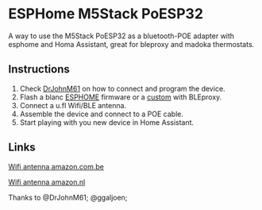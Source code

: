 # ESPHome M5Stack PoESP32

A way to use the M5Stack PoESP32 as a bluetooth-POE adapter with esphome and Homa Assistant, great for bleproxy and madoka thermostats.

## Instructions

1. Check [DrJohnM61](https://github.com/DrJohnM61/poesp32-esphome/tree/main) on how to connect and program the device.
2. Flash a blanc [ESPHOME](https://web.esphome.io/) firmware or a [custom](https://befygo.github.io/PoESP32-M5/) with BLEproxy.
3. Connect a u.fl Wifi/BLE antenna.
4. Assemble the device and connect to a POE cable.
5. Start playing with you new device in Home Assistant.

## Links

[Wifi antenna amazon.com.be](https://amzn.to/3BCfSo4)

[Wifi antenna amazon.nl](https://amzn.to/3BCfvtG)




Thanks to @DrJohnM61; @ggaljoen;
